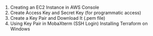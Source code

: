 1. Creating an EC2 Instance in AWS Console
2.  Create Access Key and Secret Key (for programmatic access)
3.  Create a Key Pair and Download It (.pem file)
4.  Using Key Pair in MobaXterm (SSH Login)
Installing Terraform on Windows
